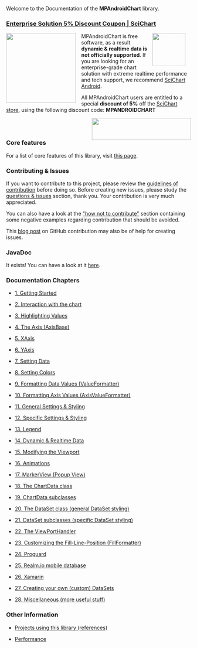 Welcome to the Documentation of the **MPAndroidChart** library. 

### [Enterprise Solution 5% Discount Coupon | SciChart](http://store.scichart.com?productTab=Android&CouponCode=MPANDROIDCHART)

<img align="left" width="190" height="190" style="margin:0px 15px 0px 0px" src="https://raw.github.com/PhilJay/MPChart/master/design/other/left.png">
<img align="right" width="90" height="90" style="margin:0px 15px 0px 0px" src="https://raw.github.com/PhilJay/MPChart/master/design/other/right.png">

MPAndroidChart is free software, as a result **dynamic & realtime data is not officially supported**. If you are looking for an enterprise-grade chart solution with extreme realtime performance and tech support, we recommend 
<a href="http://store.scichart.com?productTab=Android&CouponCode=MPANDROIDCHART" target="_blank">SciChart Android</a>.



All MPAndroidChart users are entitled to a special **discount of 5%** off the <a href="http://store.scichart.com?productTab=Android&CouponCode=MPANDROIDCHART" target="_blank">SciChart store</a>, using the following discount code: **MPANDROIDCHART**

<img align="right" width="270" height="60" style="margin:0px 0px 0px 0px" src="https://raw.github.com/PhilJay/MPChart/master/design/other/bottom.png">

<br/>
<br/>

### Core features
For a list of core features of this library, visit [this page](https://github.com/PhilJay/MPAndroidChart/wiki/Core-Features).

### Contributing & Issues
If you want to contribute to this project, please review the [guidelines of contribution](https://github.com/PhilJay/MPAndroidChart/blob/master/CONTRIBUTING.md) before doing so. Before creating new issues, please study the [questions & issues](https://github.com/PhilJay/MPAndroidChart#questions--issues) section, thank you. Your contribution is very much appreciated.

You can also have a look at the ["how not to contribute"](https://github.com/PhilJay/MPAndroidChart/wiki/How-not-to-contribute) section containing some negative examples regarding contribution that should be avoided.

This [blog post](https://upthemes.com/blog/2014/02/writing-useful-github-issues/) on GitHub contribution may also be of help for creating issues.

### JavaDoc
It exists! You can have a look at it [here](https://jitpack.io/com/github/PhilJay/MPAndroidChart/v3.0.3/javadoc/).

### Documentation Chapters

- [1. Getting Started](https://github.com/PhilJay/MPAndroidChart/wiki/Getting-Started)

- [2. Interaction with the chart](https://github.com/PhilJay/MPAndroidChart/wiki/Interaction-with-the-Chart)

- [3. Highlighting Values](https://github.com/PhilJay/MPAndroidChart/wiki/Highlighting)

- [4. The Axis (AxisBase)](https://github.com/PhilJay/MPAndroidChart/wiki/The-Axis)

- [5. XAxis](https://github.com/PhilJay/MPAndroidChart/wiki/XAxis)

- [6. YAxis](https://github.com/PhilJay/MPAndroidChart/wiki/YAxis)

- [7. Setting Data](https://github.com/PhilJay/MPAndroidChart/wiki/Setting-Data)

- [8. Setting Colors](https://github.com/PhilJay/MPAndroidChart/wiki/Setting-Colors)

- [9. Formatting Data Values (ValueFormatter)](https://github.com/PhilJay/MPAndroidChart/wiki/The-ValueFormatter-interface)

- [10. Formatting Axis Values (AxisValueFormatter)](https://github.com/PhilJay/MPAndroidChart/wiki/The-AxisValueFormatter-interface)

- [11. General Settings & Styling](https://github.com/PhilJay/MPAndroidChart/wiki/General-Chart-Settings-&-Styling)

- [12. Specific Settings & Styling](https://github.com/PhilJay/MPAndroidChart/wiki/Specific-Chart-Settings-&-Styling)

- [13. Legend](https://github.com/PhilJay/MPAndroidChart/wiki/Legend)

- [14. Dynamic & Realtime Data](https://github.com/PhilJay/MPAndroidChart/wiki/Dynamic-&-Realtime-Data)

- [15. Modifying the Viewport](https://github.com/PhilJay/MPAndroidChart/wiki/Modifying-the-Viewport)

- [16. Animations](https://github.com/PhilJay/MPAndroidChart/wiki/Animations)

- [17. MarkerView (Popup View)](https://github.com/PhilJay/MPAndroidChart/wiki/IMarker-Interface)

- [18. The ChartData class](https://github.com/PhilJay/MPAndroidChart/wiki/The-ChartData-class)

- [19. ChartData subclasses](https://github.com/PhilJay/MPAndroidChart/wiki/Data-classes-in-detail)

- [20. The DataSet class (general DataSet styling)](https://github.com/PhilJay/MPAndroidChart/wiki/The-DataSet-class)

- [21. DataSet subclasses (specific DataSet styling)](https://github.com/PhilJay/MPAndroidChart/wiki/DataSet-classes-in-detail)

- [22. The ViewPortHandler](https://github.com/PhilJay/MPAndroidChart/wiki/The-ViewPortHandler)

- [23. Customizing the Fill-Line-Position (FillFormatter)](https://github.com/PhilJay/MPAndroidChart/wiki/FillFormatter)

- [24. Proguard](https://github.com/PhilJay/MPAndroidChart/wiki/Proguard)

- [25. Realm.io mobile database](https://github.com/PhilJay/MPAndroidChart/wiki/Realm.io-database-integration)

- [26. Xamarin](https://github.com/PhilJay/MPAndroidChart/wiki/Xamarin)

- [27. Creating your own (custom) DataSets](https://github.com/PhilJay/MPAndroidChart/wiki/Custom-DataSets)

- [28. Miscellaneous (more useful stuff)](https://github.com/PhilJay/MPAndroidChart/wiki/Miscellaneous)


### Other Information

 - [Projects using this library (references)](https://github.com/PhilJay/MPAndroidChart/wiki/References)

 - [Performance](https://github.com/PhilJay/MPAndroidChart/wiki/Performance)